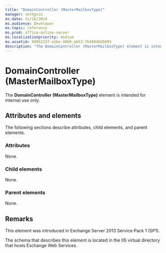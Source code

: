 ```yaml
---
title: "DomainController (MasterMailboxType)"
manager: sethgros
ms.date: 11/16/2014
ms.audience: Developer
ms.topic: reference
ms.prod: office-online-server
ms.localizationpriority: medium
ms.assetid: 9d952237-a3be-48b9-ab53-7b268db2b693
description: "The DomainController (MasterMailboxType) element is intended for internal use only."
---
```


# DomainController (MasterMailboxType)

The **DomainController (MasterMailboxType)** element is intended for internal use only. 

## Attributes and elements

The following sections describe attributes, child elements, and parent elements.
  
### Attributes

None.
  
### Child elements

None.
  
### Parent elements

None.
  
## Remarks

This element was introduced in Exchange Server 2013 Service Pack 1 (SP1).
  
The schema that describes this element is located in the IIS virtual directory that hosts Exchange Web Services.
  

